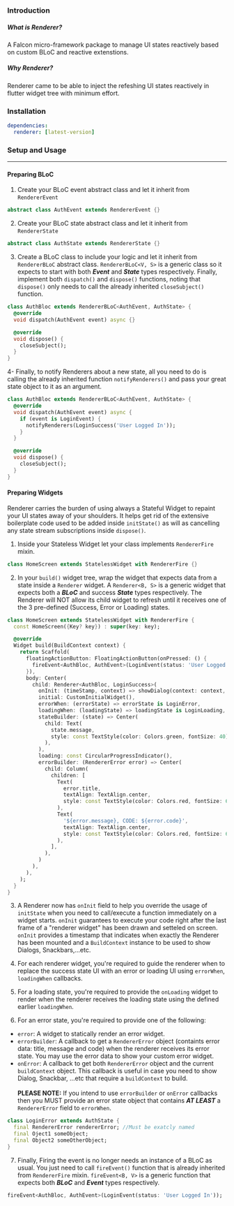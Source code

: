 ### Introduction
##### What is Renderer?
A Falcon micro-framework package to manage UI states reactively based on custom BLoC and reactive extenstions.

##### Why Renderer?
Renderer came to be able to inject the refeshing UI states reactively in flutter widget tree with minimum effort.

### Installation

```yaml
dependencies:
  renderer: [latest-version]
```

### Setup and Usage

---
#### Preparing BLoC
1. Create your BLoC event abstract class and let it inherit from `RendererEvent`
```dart
abstract class AuthEvent extends RendererEvent {}
```
2. Create your BLoC state abstract class and let it inherit from `RendererState`
```dart
abstract class AuthState extends RendererState {}
```
3. Create a BLoC class to include your logic and let it inherit from `RendererBLoC` abstract class. `RendererBLoC<V, S>` is a generic class so it expects to start with both ***Event*** and ***State*** types respectively. Finally, implement both `dispatch()` and `dispose()` functions, noting that `dispose()` only needs to call the already inherited `closeSubject()` function.
```dart
class AuthBloc extends RendererBLoC<AuthEvent, AuthState> {
  @override
  void dispatch(AuthEvent event) async {}

  @override
  void dispose() {
    closeSubject();
  }
}
```

4- Finally, to notify Renderers about a new state, all you need to do is calling the already inherited function `notifyRenderers()` and pass your great state object to it as an argument.

```dart
class AuthBloc extends RendererBLoC<AuthEvent, AuthState> {
  @override
  void dispatch(AuthEvent event) async {
    if (event is LoginEvent) {
      notifyRenderers(LoginSuccess('User Logged In'));
    }
  }

  @override
  void dispose() {
    closeSubject();
  }
}
```
#### Preparing Widgets
Renderer carries the burden of using always a Stateful Widget to repaint your UI states away of your shoulders. It helps get rid of the extensive boilerplate code used to be added inside `initState()` as will as cancelling any state stream subscriptions inside `dispose()`.

1. Inside your Stateless Widget let your class implements `RendererFire` mixin.
```dart
class HomeScreen extends StatelessWidget with RendererFire {}
```

2. In your `build()` widget tree, wrap the widget that expects data from a state inside a `Renderer` widget. A `Renderer<B, S>` is a generic widget that expects both a ***BLoC*** and success ***State*** types respectively. The Renderer will NOT allow its child widget to refresh until it receives one of the 3 pre-defined (Success, Error or Loading) states.

```dart
class HomeScreen extends StatelessWidget with RendererFire {
  const HomeScreen({Key? key}) : super(key: key);

  @override
  Widget build(BuildContext context) {
    return Scaffold(
      floatingActionButton: FloatingActionButton(onPressed: () {
        fireEvent<AuthBloc, AuthEvent>(LoginEvent(status: 'User Logged In'));
      }),
      body: Center(
        child: Renderer<AuthBloc, LoginSuccess>(
          onInit: (timeStamp, context) => showDialog(context: context, builder: (...))
          initial: CustomInitialWidget(),
          errorWhen: (errorState) => errorState is LoginError,
          loadingWhen: (loadingState) => loadingState is LoginLoading,
          stateBuilder: (state) => Center(
            child: Text(
              state.message,
              style: const TextStyle(color: Colors.green, fontSize: 40),
            ),
          ),
          loading: const CircularProgressIndicator(),
          errorBuilder: (RendererError error) => Center(
            child: Column(
              children: [
                Text(
                  error.title,
                  textAlign: TextAlign.center,
                  style: const TextStyle(color: Colors.red, fontSize: 60),
                ),
                Text(
                  '${error.message}, CODE: ${error.code}',
                  textAlign: TextAlign.center,
                  style: const TextStyle(color: Colors.red, fontSize: 60),
                ),
              ],
            ),
          )
        ),
      ),
    );
  }
}
```
3. A Renderer now has `onInit` field to help you override the usage of `initState` when you need to call/execute a function immediately on a widget starts. `onInit` guarantees to execute your code right after the last frame of a "renderer widget" has been drawn and setteled on screen. `onInit` provides a timestamp that indicates when exactly the Renderer has been mounted and a `BuildContext` instance to be used to show Dialogs, Snackbars,...etc.

4. For each renderer widget, you're required to guide the renderer when to replace the success state UI with an error or loading UI using `errorWhen`, `loadingWhen` callbacks.

5. For a loading state, you're required to provide the `onLoading` widget to render when the renderer receives the loading state using the defined earlier `loadingWhen`.

6. For an error state, you're required to provide one of the following:
- `error`: A widget to statically render an error widget.
-  `errorBuilder`: A callback to get a `RendererError` object (containts error data: title, message and code) when the renderer receives its error state. You may use the error data to show your custom error widget.
-  `onError`: A  callback to get both `RendererError` object and the current `buildContext` object. This callback is useful in case you need to show Dialog, Snackbar, ...etc that require a `buildContext` to build.<br><br>
**PLEASE NOTE:** If you intend to use `errorBuilder` or `onError` callbacks then you MUST provide an error state object that contains ***AT LEAST*** a `RendererError` field to `errorWhen`.<br>

```dart
class LoginError extends AuthState {
  final RendererError rendererError; //Must be exatcly named
  final Oject1 someObject;
  final Object2 someOtherObject;
}
```

7. Finally, Firing the event is no longer needs an instance of a BLoC as usual. You just need to call `fireEvent()` function that is already inherited from `RendererFire` mixin. `fireEvent<B, V>` is a generic function that expects both ***BLoC*** and ***Event*** types respectively.

```dart
fireEvent<AuthBloc, AuthEvent>(LoginEvent(status: 'User Logged In'));
```
